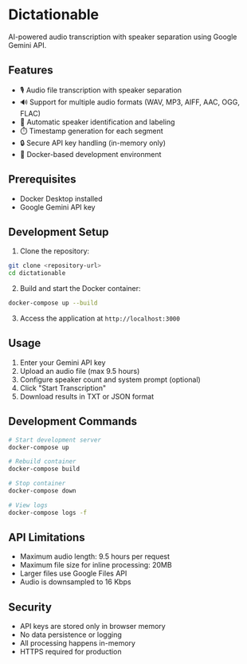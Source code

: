 # Dictationable

AI-powered audio transcription with speaker separation using Google Gemini API.

## Features

- 🎙️ Audio file transcription with speaker separation
- 🔊 Support for multiple audio formats (WAV, MP3, AIFF, AAC, OGG, FLAC)
- 👥 Automatic speaker identification and labeling
- ⏱️ Timestamp generation for each segment
- 🔒 Secure API key handling (in-memory only)
- 🐳 Docker-based development environment

## Prerequisites

- Docker Desktop installed
- Google Gemini API key

## Development Setup

1. Clone the repository:
```bash
git clone <repository-url>
cd dictationable
```

2. Build and start the Docker container:
```bash
docker-compose up --build
```

3. Access the application at `http://localhost:3000`

## Usage

1. Enter your Gemini API key
2. Upload an audio file (max 9.5 hours)
3. Configure speaker count and system prompt (optional)
4. Click "Start Transcription"
5. Download results in TXT or JSON format

## Development Commands

```bash
# Start development server
docker-compose up

# Rebuild container
docker-compose build

# Stop container
docker-compose down

# View logs
docker-compose logs -f
```

## API Limitations

- Maximum audio length: 9.5 hours per request
- Maximum file size for inline processing: 20MB
- Larger files use Google Files API
- Audio is downsampled to 16 Kbps

## Security

- API keys are stored only in browser memory
- No data persistence or logging
- All processing happens in-memory
- HTTPS required for production